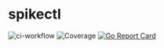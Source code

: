 # spikectl
![ci-workflow](https://github.com/dumunari/spikectl/actions/workflows/ci.yml/badge.svg)
![Coverage](https://img.shields.io/badge/Coverage-73.3%25-brightgreen)
[![Go Report Card](https://goreportcard.com/badge/github.com/dumunari/spikectl)](https://goreportcard.com/report/github.com/dumunari/spikectl)
